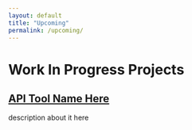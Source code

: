 ```yaml
---
layout: default
title: "Upcoming"
permalink: /upcoming/
---
```


<h1>Work In Progress Projects</h1>

<h2><u>API Tool Name Here</u></h2>
description about it here

